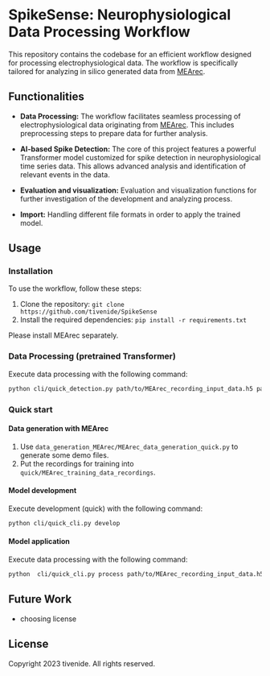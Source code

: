 # SpikeSense: Neurophysiological Data Processing Workflow

This repository contains the codebase for an efficient workflow designed for processing electrophysiological data. The workflow is specifically tailored for analyzing in silico generated data from [MEArec](https://github.com/SpikeInterface/MEArec).

## Functionalities

- **Data Processing:** The workflow facilitates seamless processing of electrophysiological data originating from [MEArec](https://github.com/SpikeInterface/MEArec). This includes preprocessing steps to prepare data for further analysis.

- **AI-based Spike Detection:** The core of this project features a powerful Transformer model customized for spike detection in neurophysiological time series data. This allows advanced analysis and identification of relevant events in the data.

- **Evaluation and visualization:** Evaluation and visualization functions for further investigation of the development and analyzing process.

- **Import:** Handling different file formats in order to apply the trained model.

## Usage

### Installation

To use the workflow, follow these steps:

1. Clone the repository: `git clone https://github.com/tivenide/SpikeSense`
2. Install the required dependencies: `pip install -r requirements.txt`

Please install MEArec separately.

### Data Processing (pretrained Transformer)

Execute data processing with the following command:

```bash
python cli/quick_detection.py path/to/MEArec_recording_input_data.h5 path/to/spike_trains_output_data
```

### Quick start 
#### Data generation with MEArec
1. Use `data_generation_MEArec/MEArec_data_generation_quick.py` to generate some demo files.
2. Put the recordings for training into `quick/MEArec_training_data_recordings`.
#### Model development
Execute development (quick) with the following command:
```bash
python cli/quick_cli.py develop
```
#### Model application
Execute data processing with the following command:
```bash
python  cli/quick_cli.py process path/to/MEArec_recording_input_data.h5 path/to/spike_trains_output_data
```
## Future Work
- choosing license

## License
Copyright 2023 tivenide. All rights reserved.
